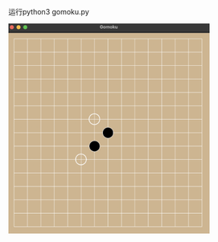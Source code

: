运行python3 gomoku.py

<img src="https://github.com/HadleyYu/GomokuAI/blob/main/preview.png" width="400">
